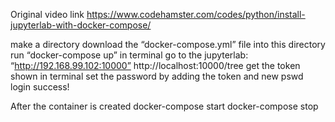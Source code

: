 Original video link https://www.codehamster.com/codes/python/install-jupyterlab-with-docker-compose/

make a directory
download the “docker-compose.yml” file into this directory
run “docker-compose up” in terminal
go to the jupyterlab: “http://192.168.99.102:10000”
    http://localhost:10000/tree
get the token shown in terminal
set the password by adding the token and new pswd
login success!

After the container is created
    docker-compose start
    docker-compose stop